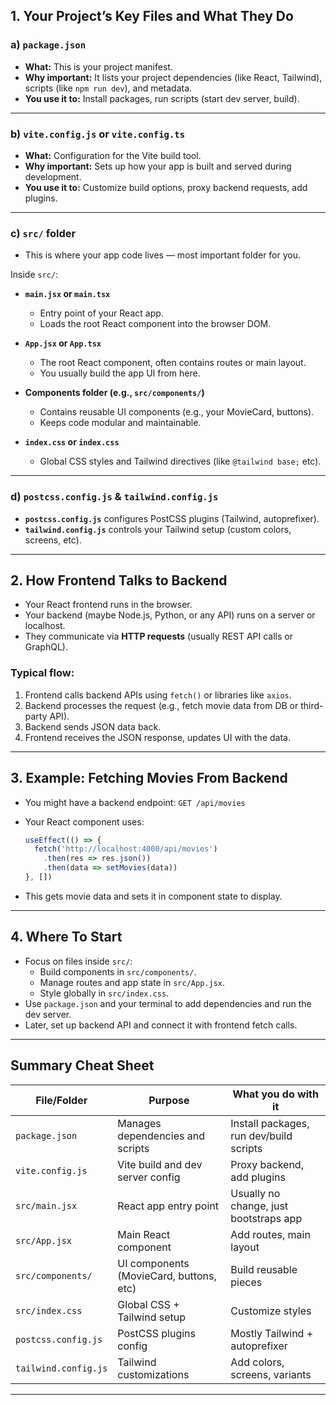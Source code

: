 ## 1. **Your Project’s Key Files and What They Do**

### a) **`package.json`**

- **What:** This is your project manifest.  
- **Why important:** It lists your project dependencies (like React, Tailwind), scripts (like `npm run dev`), and metadata.  
- **You use it to:** Install packages, run scripts (start dev server, build).

---

### b) **`vite.config.js` or `vite.config.ts`**

- **What:** Configuration for the Vite build tool.  
- **Why important:** Sets up how your app is built and served during development.  
- **You use it to:** Customize build options, proxy backend requests, add plugins.

---

### c) **`src/` folder**

- This is where your app code lives — most important folder for you.

Inside `src/`:

- **`main.jsx` or `main.tsx`**  
    - Entry point of your React app.  
    - Loads the root React component into the browser DOM.

- **`App.jsx` or `App.tsx`**  
    - The root React component, often contains routes or main layout.  
    - You usually build the app UI from here.

- **Components folder (e.g., `src/components/`)**  
    - Contains reusable UI components (e.g., your MovieCard, buttons).  
    - Keeps code modular and maintainable.

- **`index.css` or `index.css`**  
    - Global CSS styles and Tailwind directives (like `@tailwind base;` etc).

---

### d) **`postcss.config.js` & `tailwind.config.js`**

- **`postcss.config.js`** configures PostCSS plugins (Tailwind, autoprefixer).  
- **`tailwind.config.js`** controls your Tailwind setup (custom colors, screens, etc).

---

## 2. **How Frontend Talks to Backend**

- Your React frontend runs in the browser.  
- Your backend (maybe Node.js, Python, or any API) runs on a server or localhost.  
- They communicate via **HTTP requests** (usually REST API calls or GraphQL).

### Typical flow:

1. Frontend calls backend APIs using `fetch()` or libraries like `axios`.  
2. Backend processes the request (e.g., fetch movie data from DB or third-party API).  
3. Backend sends JSON data back.  
4. Frontend receives the JSON response, updates UI with the data.

---

## 3. **Example: Fetching Movies From Backend**

- You might have a backend endpoint: `GET /api/movies`  
- Your React component uses:

    ```jsx
    useEffect(() => {
      fetch('http://localhost:4000/api/movies')
        .then(res => res.json())
        .then(data => setMovies(data))
    }, [])
    ```

- This gets movie data and sets it in component state to display.

---

## 4. **Where To Start**

- Focus on files inside `src/`:  
    - Build components in `src/components/`.  
    - Manage routes and app state in `src/App.jsx`.  
    - Style globally in `src/index.css`.  
- Use `package.json` and your terminal to add dependencies and run the dev server.  
- Later, set up backend API and connect it with frontend fetch calls.

---

## Summary Cheat Sheet

| File/Folder          | Purpose                          | What you do with it              |
|---------------------|---------------------------------|---------------------------------|
| `package.json`       | Manages dependencies and scripts| Install packages, run dev/build scripts |
| `vite.config.js`     | Vite build and dev server config| Proxy backend, add plugins       |
| `src/main.jsx`       | React app entry point            | Usually no change, just bootstraps app |
| `src/App.jsx`        | Main React component             | Add routes, main layout          |
| `src/components/`    | UI components (MovieCard, buttons, etc) | Build reusable pieces           |
| `src/index.css`      | Global CSS + Tailwind setup      | Customize styles                |
| `postcss.config.js`  | PostCSS plugins config           | Mostly Tailwind + autoprefixer  |
| `tailwind.config.js` | Tailwind customizations          | Add colors, screens, variants   |

---
